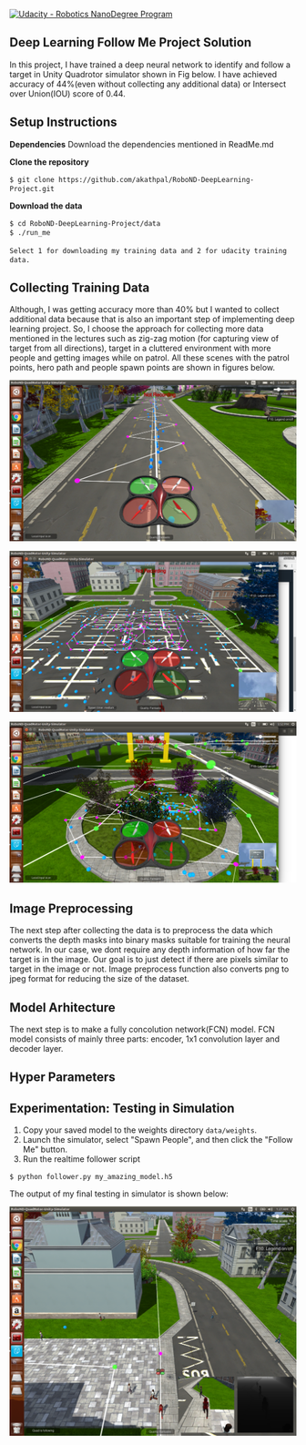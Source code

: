 [![Udacity - Robotics NanoDegree Program](https://s3-us-west-1.amazonaws.com/udacity-robotics/Extra+Images/RoboND_flag.png)](https://www.udacity.com/robotics)




## Deep Learning Follow Me Project Solution ##

In this project, I have trained a deep neural network to identify and follow a target in Unity Quadrotor simulator shown in Fig below. I have achieved accuracy of 44%(even without collecting any additional data) or Intersect over Union(IOU) score of 0.44.

## Setup Instructions

**Dependencies**
Download the dependencies mentioned in ReadMe.md

**Clone the repository**
```
$ git clone https://github.com/akathpal/RoboND-DeepLearning-Project.git
```

**Download the data**
```
$ cd RoboND-DeepLearning-Project/data
$ ./run_me

Select 1 for downloading my training data and 2 for udacity training data.
```

## Collecting Training Data 

Although, I was getting accuracy more than 40% but I wanted to collect additional data because that is also an important step of implementing deep learning project. So, I choose the approach for collecting more data mentioned in the lectures such as zig-zag motion (for capturing view of target from all directions), target in a cluttered environment with more people and getting images while on patrol. All these scenes with the patrol points, hero path and people spawn points are shown in figures below.

[image_0]: ./docs/misc/train1.png
![alt text][image_0] 

[image_1]: ./docs/misc/train2.png
![alt text][image_1]
 
[image_2]: ./docs/misc/train3.png
![alt text][image_2] 

## Image Preprocessing

The next step after collecting the data is to preprocess the data which converts the depth masks into binary masks suitable for training the neural network. In our case, we dont require any depth information of how far the target is in the image. Our goal is to just detect if there are pixels similar to target in the image or not. 
Image preprocess function also converts png to jpeg format for reducing the size of the dataset.

## Model Arhitecture

The next step is to make a fully concolution network(FCN) model. FCN model consists of mainly three parts: encoder, 1x1 convolution layer and decoder layer. 

## Hyper Parameters



## Experimentation: Testing in Simulation
1. Copy your saved model to the weights directory `data/weights`.
2. Launch the simulator, select "Spawn People", and then click the "Follow Me" button.
3. Run the realtime follower script
```
$ python follower.py my_amazing_model.h5
```

The output of my final testing in simulator is shown below:

[image_3]: ./docs/misc/follow.png
![alt text][image_3]
